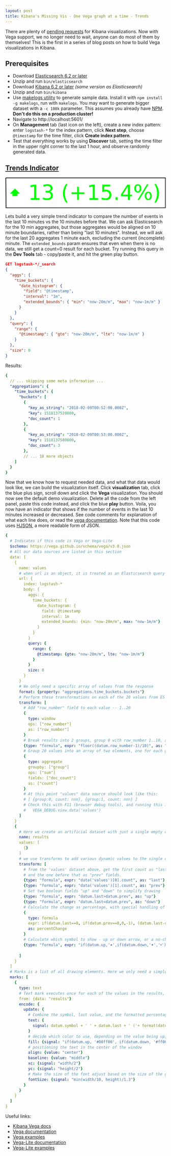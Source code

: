 ```yaml
---
layout: post
title: Kibana's Missing Vis - One Vega graph at a time - Trends
---
```


There are plenty of [pending requests](https://github.com/elastic/kibana/issues?q=is%3Aopen+label%3A%22%3ANew+Vis%22+sort%3Acomments-desc) for Kibana visualizations. Now with Vega support, we no longer need to wait, anyone can do most of them by themselves!  This is the first in a series of blog posts on how to build Vega visualizations in Kibana.

## Prerequisites

* Download [Elasticsearch 6.2 or later](https://www.elastic.co/downloads/elasticsearch)
* Unzip and run `bin/elasticsearch`
* Download [Kibana 6.2 or later](https://www.elastic.co/downloads/kibana) _(same version as Elasticsearch)_
* Unzip and run `bin/kibana`
* Use [makelogs utility](https://github.com/elastic/makelogs#makelogs) to generate sample data. Install it with `npm install -g makelogs`, run with `makelogs`. You may want to generate bigger dataset with a `-c 100k` parameter. This assumes you already have [NPM](https://www.npmjs.com/get-npm). **Don't do this on a production cluster!**
* Navigate to http://localhost:5601/
* On **Management** tab (last icon on the left), create a new index pattern: enter `logstash-*` for the index pattern, click **Next step**, choose `@timestamp` for the time filter, click **Create index pattern**.
* Test that everything works by using **Discover** tab, setting the time filter in the upper right corner to the last 1 hour, and observe randomly generated data.

## [Trends Indicator](https://github.com/elastic/kibana/issues/2647)
![Trends indicator](trends.png "Trends indicator")

Lets build a very simple trend indicator to compare the number of events in the last 10 minutes vs the 10 minutes before that.  We can ask Elasticsearch for the 10 min aggregates, but those aggregates would be aligned on 10 minute boundaries, rather than being "last 10 minutes". Instead, we will ask for the last 20 aggregates 1 minute each, excluding the current (incomplete) minute. The `extended_bounds` param ensures that even when there is no data, we still get a count=0 result for each bucket.  Try running this query in the **Dev Tools** tab - copy/paste it, and hit the green play button.

```json
GET logstash-*/_search
{
  "aggs": {
    "time_buckets": {
      "date_histogram": {
        "field": "@timestamp",
        "interval": "1m",
        "extended_bounds": { "min": "now-20m/m", "max": "now-1m/m" }
      }
    }
  },
  "query": {
    "range": {
      "@timestamp": { "gte": "now-20m/m", "lte": "now-1m/m" }
    }
  },
  "size": 0
}
```

Results:

```yaml
{
  // ... skipping some meta information ...
  "aggregations": {
    "time_buckets": {
      "buckets": [
        {
          "key_as_string": "2018-02-09T00:52:00.000Z",
          "key": 1518137520000,
          "doc_count": 1
        },
        {
          "key_as_string": "2018-02-09T00:53:00.000Z",
          "key": 1518137580000,
          "doc_count": 3
        },
        // ... 18 more objects
    ]
  }
}
```

Now that we know how to request needed data, and what that data would look like, we can build the visualization itself. Click **visualization** tab, click the blue plus sign, scroll down and click the **Vega** visualization.  You should now see the default demo visualization. Delete all the code from the left panel, paste this code instead, and click the blue **play** button. Voila, you now have an indicator that shows if the number of events in the last 10 minutes increased or decreased.  See code comments for explanation of what each line does, or read the [vega documentation](https://vega.github.io/vega/docs/).  Note that this code uses [HJSON](https://hjson.org/), a more readable form of JSON.

```yaml
{
  # Indicates if this code is Vega or Vega-Lite
  $schema: https://vega.github.io/schema/vega/v3.0.json
  # All our data sources are listed in this section
  data: [
    {
      name: values
      # when url is an object, it is treated as an Elasticsearch query
      url: {
        index: logstash-*
        body: {
          aggs: {
            time_buckets: {
              date_histogram: {
                field: @timestamp
                interval: 1m
                extended_bounds: {min: "now-20m/m", max: "now-1m/m"}
              }
            }
          }
          query: {
            range: {
              @timestamp: {gte: "now-20m/m", lte: "now-1m/m"}
            }
          }
          size: 0
        }
      }
      # We only need a specific array of values from the response
      format: {property: "aggregations.time_buckets.buckets"}
      # Perform these transformations on each of the 20 values from ES
      transform: [
        # Add "row_number" field to each value -- 1..20
        {
          type: window
          ops: ["row_number"]
          as: ["row_number"]
        }
        # Break results into 2 groups, group 0 with row_number 1..10, and 1 - 11..20
        {type: "formula", expr: "floor((datum.row_number-1)/10)", as: "group"}
        # Group 20 values into an array of two elements, one for each group, and sum up the doc_count fields as "count"
        {
          type: aggregate
          groupby: ["group"]
          ops: ["sum"]
          fields: ["doc_count"]
          as: ["count"]
        }
        # At this point "values" data source should look like this:
        # [ {group:0, count: nnn}, {group:1, count: nnn} ]
        # Check this with F11 (browser debug tools), and running this in console:
        #   VEGA_DEBUG.view.data('values')
      ]
    }
    {
      # Here we create an artificial dataset with just a single empty object
      name: results
      values: [
        {}
      ]
      # we use transforms to add various dynamic values to the single object
      transform: [
        # from the 'values' dataset above, get the first count as "last",
        # and the one before that as "prev" fields.
        {type: "formula", expr: "data('values')[0].count", as: "last"}
        {type: "formula", expr: "data('values')[1].count", as: "prev"}
        # Set two boolean fields "up" and "down" to simplify drawing
        {type: "formula", expr: "datum.last>datum.prev", as: "up"}
        {type: "formula", expr: "datum.last<datum.prev", as: "down"}
        # Calculate the change as percentage, with special handling of 0
        {
          type: formula
          expr: if(datum.last==0, if(datum.prev==0,0,-1), (datum.last-datum.prev)/datum.last)
          as: percentChange
        }
        # Calculate which symbol to show - up or down arrow, or a no-change dot
        {type: "formula", expr: "if(datum.up,'🠹',if(datum.down,'🠻','🢝'))", as: "symbol"}

      ]
    }
  ]
  # Marks is a list of all drawing elements. Here we only need a simple textual element.
  marks: [
    {
      type: text
      # Text mark executes once for each of the values in the results, but results has just one value in it. We could have also used it to draw a list of values.
      from: {data: "results"}
      encode: {
        update: {
          # Combine the symbol, last value, and the formatted percentage change into one string
          text: {
            signal: datum.symbol + ' ' + datum.last + ' ('+ format(datum.percentChange, '+.1%') + ')'
          }
          # decide which color to use, depending on the value being up, down, or unchanged
          fill: {signal: "if(datum.up, '#00ff00', if(datum.down, '#ff0000', '#0000ff'))"}
          # positioning the text in the center of the window
          align: {value: "center"}
          baseline: {value: "middle"}
          xc: {signal: "width/2"}
          yc: {signal: "height/2"}
          # Make the size of the font adjust based on the size of the graph
          fontSize: {signal: "min(width/10, height)/1.3"}
        }
      }
    }
  ]
}
```

Useful links:
* [Kibana Vega docs](https://www.elastic.co/guide/en/kibana/master/vega-graph.html)
* [Vega documentation](https://vega.github.io/vega/docs/)
* [Vega examples](https://vega.github.io/vega/examples/)
* [Vega-Lite documentation](https://vega.github.io/vega-lite/docs/)
* [Vega-Lite examples](https://vega.github.io/vega-lite/examples/)
